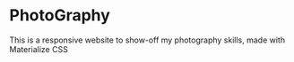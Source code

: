 # PhotoGraphy

This is a responsive website to show-off my photography skills, made with Materialize CSS

